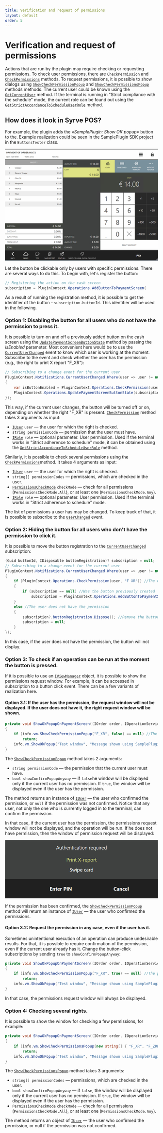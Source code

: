 ```yaml
---
title: Verification and request of permissions
layout: default
order: 5
---
```

# Verification and request of permissions #

Actions that are run by the plugin may require checking or requesting permissions. To check user permissions, there are [`CheckPermission`](https://syrve.github.io/front.api.sdk/v7/html/M_Resto_Front_Api_IOperationService_CheckPermission.htm) and [`CheckPermissions`](https://syrve.github.io/front.api.sdk/v7/html/M_Resto_Front_Api_IOperationService_CheckPermissions.htm) methods. To request permissions, it is possible to show dialogs using  [`ShowCheckPermissionPopup`](https://syrve.github.io/front.api.sdk/v7/html/M_Resto_Front_Api_UI_IViewManager_ShowCheckPermissionPopup.htm) and [`ShowCheckPermissionsPopup`](https://syrve.github.io/front.api.sdk/v7/html/M_Resto_Front_Api_UI_IViewManager_ShowCheckPermissionsPopup.htm) methods  methods. The current user could be known using the [`GetCurrentUser`](https://syrve.github.io/front.api.sdk/v7/html/M_Resto_Front_Api_IOperationService_GetCurrentUser.htm) method. If the terminal is running in "Strict compliance with the schedule" mode, the current role can be found out using the [`GetStrictAccordanceToScheduleUserRole`](https://syrve.github.io/front.api.sdk/v7/html/M_Resto_Front_Api_IOperationService_GetStrictAccordanceToScheduleUserRole.htm) method.

## How does it look in Syrve POS?

For example, the plugin adds the *«SamplePlugin: Show OK popup»* button to the. Example realization could be seen in the SamplePlugin SDK project in the `ButtonsTester` class.

![ButtonOnPaymentScreenView](../../img/actionOnPaymentScreenView/buttonOnPaymentScreen.png)

Let the button be clickable only by users with specific permissions. There are several ways to do this. To begin with, let's register the button:

```cs
// Registering the action on the cash screen
subscription = PluginContext.Operations.AddButtonToPaymentScreen(
``` 

As a result of running the registration method, it is possible to get the identifier of the button - `subscription.buttonId`. This identifier will be used in the following.

### Option 1: Disabling the button for all users who do not have the permission to press it.

It is possible to turn on and off a previously added button on the cash screen using the [`UpdatePaymentScreenButtonState`](https://syrve.github.io/front.api.sdk/v7/html/M_Resto_Front_Api_IOperationService_UpdatePaymentScreenButtonState.htm) method by passing the *isEnabled* parameter. Most convenient here would be to use the [`CurrentUserChanged`](https://syrve.github.io/front.api.sdk/v7/html/P_Resto_Front_Api_INotificationService_CurrentUserChanged.htm) event to know which user is working at the moment. Subscribe to the event and check whether the user has the permission (e.g., the right to print X report "F_XR"):

```cs
// Subscribing to a change event for the current user
PluginContext.Notifications.CurrentUserChanged.Where(user => user != null).DistinctUntilChanged().Subscribe(user =>
{
    var isButtonEnabled = PluginContext.Operations.CheckPermission(user, "F_XR");
    PluginContext.Operations.UpdatePaymentScreenButtonState(subscription.buttonId, isEnabled: isButtonEnabled);
});

``` 

This way, if the current user changes, the button will be turned off or on, depending on whether the right "F_XR" is present. [`CheckPermission`](https://syrve.github.io/front.api.sdk/v7/html/M_Resto_Front_Api_IOperationService_CheckPermission.htm) method takes 3 arguments as input:

- [`IUser`](https://syrve.github.io/front.api.sdk/v7/html/T_Resto_Front_Api_Data_Security_IUser.htm) `user` — the user for which the right is checked.
- `string permissionCode` — permission that the user must have. 
- [`IRole`](https://syrve.github.io/front.api.sdk/v7/html/T_Resto_Front_Api_Data_Security_IRole.htm) `role` — optional parameter. User permission. Used if the terminal works in "Strict adherence to schedule" mode, it can be obtained using the [`GetStrictAccordanceToScheduleUserRole`](https://syrve.github.io/front.api.sdk/v7/html/M_Resto_Front_Api_IOperationService_GetStrictAccordanceToScheduleUserRole.htm) method.

Similarly, it is possible to check several permissions using the [`CheckPermissions`](https://syrve.github.io/front.api.sdk/v7/html/M_Resto_Front_Api_IOperationService_CheckPermissions.htm)method. It takes 4 arguments as input:

- [`IUser`](https://syrve.github.io/front.api.sdk/v7/html/T_Resto_Front_Api_Data_Security_IUser.htm) `user` — the user for which the right is checked.
- `string[] permissionCodes` — permissions, which are checked in the user.
- [`PermissionsCheckMode`](https://syrve.github.io/front.api.sdk/v7/html/T_Resto_Front_Api_PermissionsCheckMode.htm) `checkMode` — check for all permissions (`PermissionsCheckMode.All`), or at least one (`PermissionsCheckMode.Any`).
- [`IRole`](https://syrve.github.io/front.api.sdk/v7/html/T_Resto_Front_Api_Data_Security_IRole.htm) `role` — optional parameter. User permission. Used if the terminal works in "Strict adherence to schedule" mode.

The list of permissions a user has may be changed. To keep track of that, it is possible to subscribe to the [`UserChanged`](https://syrve.github.io/front.api.sdk/v7/html/P_Resto_Front_Api_INotificationService_UserChanged.htm) event.

### Option 2: Hiding the button for all users who don't have the permission to click it.

It is possible to move the button registration to the [`CurrentUserChanged`](https://syrve.github.io/front.api.sdk/v7/html/P_Resto_Front_Api_INotificationService_CurrentUserChanged.htm) subscription:

```cs
(Guid buttonId, IDisposable buttonRegistration)? subscription = null;
// Subscribing to a change event for the current user
PluginContext.Notifications.CurrentUserChanged.Where(user => user != null).DistinctUntilChanged().Subscribe(user =>
{
    if (PluginContext.Operations.CheckPermission(user, "F_XR")) //The user has the permission
    {
        if (subscription == null) //Was the button previously created
            subscription = PluginContext.Operations.AddButtonToPaymentScreen("SamplePlugin: Show ok popup", false, true, ShowOkPopupOnPaymentScreen);
    }
    else //The user does not have the permission
    {
        subscription?.buttonRegistration.Dispose(); //Remove the button if it was created
        subscription = null;
    }
});
``` 

In this case, if the user does not have the permission, the button will not display.

### Option 3: To check if an operation can be run at the moment the button is pressed.

If it is possible to use an [`IViewManager`](https://syrve.github.io/front.api.sdk/v7/html/T_Resto_Front_Api_UI_IViewManager.htm) object, it is possible to show the permissions request window. For example, it can be accessed in subscription to a button click event. There can be a few variants of realization here.

#### Option 3.1: If the user has the permission, the request window will not be displayed. If the user does not have it, the right request window will be shown.

```cs
private void ShowOkPopupOnPaymentScreen((IOrder order, IOperationService os, IViewManager vm, (Guid buttonId, string caption, bool isChecked, string iconGeometry) state) info)
{
    if (info.vm.ShowCheckPermissionPopup("F_XR", false) == null) //The permission was not confirmed
        return;
    info.vm.ShowOkPopup("Test window", "Message shown using SamplePlugin.");
}
```

The [`ShowCheckPermissionPopup`](https://syrve.github.io/front.api.sdk/v7/html/M_Resto_Front_Api_UI_IViewManager_ShowCheckPermissionPopup.htm) method takes 2 arguments:

- `string permissionCode` —  the permission that the current user must have.
- `bool showConfirmPopupAnyway` — if `false`he window will be displayed only if the current user has no permission. If `true`, the window will be displayed even if the user has the permission.

The method returns an instance of [`IUser`](https://syrve.github.io/front.api.sdk/v7/html/T_Resto_Front_Api_Data_Security_IUser.htm) — the user who confirmed the permission, or `null` if the permission was not confirmed. Notice that any user, not only the one who is currently logged in to the terminal, can confirm the permission. 

In that case, if the current user has the permission, the permissions request window will not be displayed, and the operation will be run. If he does not have permission, then the window of permission request will be displayed:

![CheckPermission](../../img/checkingPermissions/checkPermission.png)

If the permission has been confirmed, the [`ShowCheckPermissionPopup`](https://syrve.github.io/front.api.sdk/v7/html/M_Resto_Front_Api_UI_IViewManager_ShowCheckPermissionPopup.htm) method will return an instance  of [`IUser`](https://syrve.github.io/front.api.sdk/v7/html/T_Resto_Front_Api_Data_Security_IUser.htm) — the user who confirmed the permissions.

#### Option 3.2: Request the permission in any case, even if the user has it.

Sometimes unintentional execution of an operation can produce undesirable results. For that, it is possible to require confirmation of the permission, even if the current user already has it. Change the button-click subscriptions by sending `true` to `showConfirmPopupAnyway`:

```cs
private void ShowOkPopupOnPaymentScreen((IOrder order, IOperationService os, IViewManager vm, (Guid buttonId, string caption, bool isChecked, string iconGeometry) state) info)
{
    if (info.vm.ShowCheckPermissionPopup("F_XR", true) == null) //The permission was not confirmed
        return;
    info.vm.ShowOkPopup("Test window", "Message shown using SamplePlugin.");
}
```

In that case, the permissions request window will always be displayed.

### Option 4: Checking several rights.

It is possible to show the window for checking a few permissions, for example:

```cs
private void ShowOkPopupOnPaymentScreen((IOrder order, IOperationService os, IViewManager vm, (Guid buttonId, string caption, bool isChecked, string iconGeometry) state) info)
{
    if (info.vm.ShowCheckPermissionsPopup(new string[] { "F_XR", "F_ZREP" }, false, PermissionsCheckMode.Any) == null) //The permission was not confirmed
        return;
    info.vm.ShowOkPopup("Test window", "Message shown using SamplePlugin.");
}
```

The [`ShowCheckPermissionsPopup`](https://syrve.github.io/front.api.sdk/v7/html/M_Resto_Front_Api_UI_IViewManager_ShowCheckPermissionsPopup.htm) method takes 3 arguments:

- `string[] permissionCodes` — permissions, which are checked in the user.
- `bool showConfirmPopupAnyway` —  if `false`, the window will be displayed only if the current user has no permission. If `true`, the window will be displayed even if the user has the permission.
- [`PermissionsCheckMode`](https://syrve.github.io/front.api.sdk/v7/html/T_Resto_Front_Api_PermissionsCheckMode.htm) `checkMode` — check for all permissions (`PermissionsCheckMode.All`), or at least one  (`PermissionsCheckMode.Any`).

The method returns an object of [`IUser`](https://syrve.github.io/front.api.sdk/v7/html/T_Resto_Front_Api_Data_Security_IUser.htm) —  the user who confirmed the permission, or null if the permission was not confirmed.